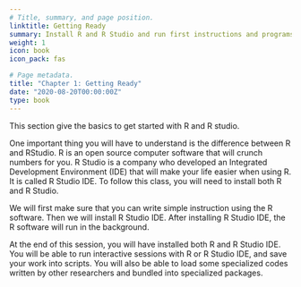 ```yaml
---
# Title, summary, and page position.
linktitle: Getting Ready
summary: Install R and R Studio and run first instructions and programs
weight: 1
icon: book
icon_pack: fas

# Page metadata.
title: "Chapter 1: Getting Ready"
date: "2020-08-20T00:00:00Z"
type: book  
---
```


This section give the basics to get started with R and R studio.

One important thing you will have to understand is the difference between R and RStudio. R is an open source computer software that will crunch numbers for you. R Studio is a company who developed an Integrated Development Environment (IDE) that will make your life easier when using R. It is called R Studio IDE. To follow this class, you will need to install both R and R Studio. 

We will first make sure that you can write simple instruction using the R software. Then we will install R Studio IDE. After installing R Studio IDE, the R software will run in the background.


At the end of this session, you will have installed both R and R Studio IDE. You will be able to run interactive sessions with R or R Studio IDE, and save your work into scripts. You will also be able to load some specialized codes written by other researchers and bundled into specialized packages.


